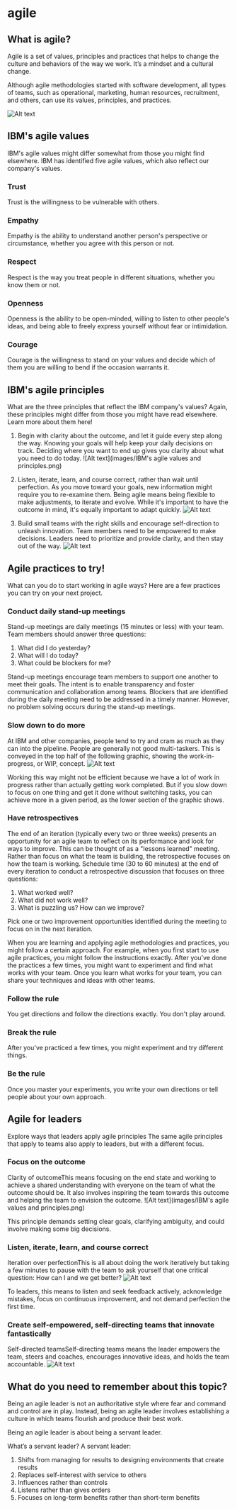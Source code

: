 # agile

## What is agile?
Agile is a set of values, principles and practices that helps to change the culture and behaviors of the way we work. It’s a mindset and a cultural change.

Although agile methodologies started with software development, all types of teams, such as operational, marketing, human resources, recruitment, and others, can use its values, principles, and practices.

![Alt text](images/Agile-essence.png)

## IBM's agile values
IBM's agile values might differ somewhat from those you might find elsewhere. IBM has identified five agile values, which also reflect our company's values.

### Trust
Trust is the willingness to be vulnerable with others.

### Empathy
Empathy is the ability to understand another person's perspective or circumstance, whether you agree with this person or not.

### Respect
Respect is the way you treat people in different situations, whether you know them or not.

### Openness
Openness is the ability to be open-minded, willing to listen to other people's ideas, and being able to freely express yourself without fear or intimidation.

### Courage
Courage is the willingness to stand on your values and decide which of them you are willing to bend if the occasion warrants it.


## IBM's agile principles
What are the three principles that reflect the IBM company's values? Again, these principles might differ from those you might have read elsewhere. Learn more about them here!


1. Begin with clarity about the outcome, and let it guide every step along the way.
Knowing your goals will help keep your daily decisions on track. Deciding where you want to end up gives you clarity about what you need to do today.
![Alt text](images/IBM's agile values and principles.png)


2. Listen, iterate, learn, and course correct, rather than wait until perfection.
As you move toward your goals, new information might require you to re-examine them. Being agile means being flexible to make adjustments, to iterate and evolve. While it's important to have the outcome in mind, it's equally important to adapt quickly.
![Alt text](images/interation-over-perfecctin.png)


3. Build small teams with the right skills and encourage self-direction to unleash innovation.
Team members need to be empowered to make decisions. Leaders need to prioritize and provide clarity, and then stay out of the way.
![Alt text](images/self-directed-teams.png)


## Agile practices to try!
What can you do to start working in agile ways? Here are a few practices you can try on your next project.

### Conduct daily stand-up meetings
Stand-up meetings are daily meetings (15 minutes or less) with your team. Team members should answer three questions:

1. What did I do yesterday?
2. What will I do today?
3. What could be blockers for me?

Stand-up meetings encourage team members to support one another to meet their goals. The intent is to enable transparency and foster communication and collaboration among teams. Blockers that are identified during the daily meeting need to be addressed in a timely manner. However, no problem solving occurs during the stand-up meetings.

### Slow down to do more
At IBM and other companies, people tend to try and cram as much as they can into the pipeline. People are generally not good multi-taskers. This is conveyed in the top half of the following graphic, showing the work-in-progress, or WIP, concept.
![Alt text](images/Agile_WIP.png)

Working this way might not be efficient because we have a lot of work in progress rather than actually getting work completed. But if you slow down to focus on one thing and get it done without switching tasks, you can achieve more in a given period, as the lower section of the graphic shows.

### Have retrospectives
The end of an iteration (typically every two or three weeks) presents an opportunity for an agile team to reflect on its performance and look for ways to improve. This can be thought of as a "lessons learned" meeting. Rather than focus on what the team is building, the retrospective focuses on how the team is working. Schedule time (30 to 60 minutes) at the end of every iteration to conduct a retrospective discussion that focuses on three questions:

1. What worked well?
2. What did not work well?
3. What is puzzling us? How can we improve?

Pick one or two improvement opportunities identified during the meeting to focus on in the next iteration.

When you are learning and applying agile methodologies and practices, you might follow a certain approach. For example, when you first start to use agile practices, you might follow the instructions exactly. After you’ve done the practices a few times, you might want to experiment and find what works with your team. Once you learn what works for your team, you can share your techniques and ideas with other teams.

### Follow the rule
You get directions and follow the directions exactly. You don't play around.

### Break the rule
After you've practiced a few times, you might experiment and try different things.

### Be the rule
Once you master your experiments, you write your own directions or tell people about your own approach.


## Agile for leaders
Explore ways that leaders apply agile principles
The same agile principles that apply to teams also apply to leaders, but with a different focus.

### Focus on the outcome
Clarity of outcomeThis means focusing on the end state and working to achieve a shared understanding with everyone on the team of what the outcome should be. It also involves inspiring the team towards this outcome and helping the team to envision the outcome.
![Alt text](images/IBM's agile values and principles.png)

This principle demands setting clear goals, clarifying ambiguity, and could involve making some big decisions.

### Listen, iterate, learn, and course correct
Iteration over perfectionThis is all about doing the work iteratively but taking a few minutes to pause with the team to ask yourself that one critical question: How can I and we get better?
![Alt text](images/interation-over-perfecctin.png)

To leaders, this means to listen and seek feedback actively, acknowledge mistakes, focus on continuous improvement, and not demand perfection the first time.

### Create self-empowered, self-directing teams that innovate fantastically
Self-directed teamsSelf-directing teams means the leader empowers the team, steers and coaches, encourages innovative ideas, and holds the team accountable.
![Alt text](images/self-directed-teams.png)

## What do you need to remember about this topic?
Being an agile leader is not an authoritative style where fear and command and control are in play. Instead, being an agile leader involves establishing a culture in which teams flourish and produce their best work.

Being an agile leader is about being a servant leader.

What’s a servant leader?
A servant leader:

1. Shifts from managing for results to designing environments that create results
2. Replaces self-interest with service to others
3. Influences rather than controls
4. Listens rather than gives orders
5. Focuses on long-term benefits rather than short-term benefits


